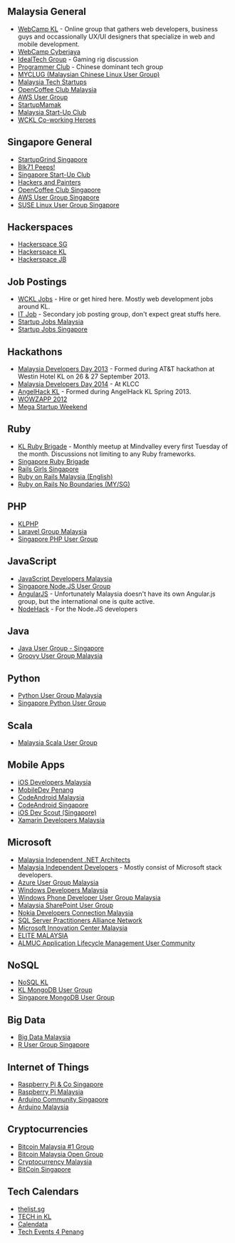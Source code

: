 Malaysia General
----------------
* [WebCamp KL](https://www.facebook.com/groups/webcamp/) - Online group that gathers web developers, business guys and occassionally UX/UI designers that specialize in web and mobile development.
* [WebCamp Cyberjaya](https://www.facebook.com/groups/webcampcyberjaya/)
* [IdealTech Group](https://www.facebook.com/groups/idealtech2007/) - Gaming rig discussion
* [Programmer Club](https://www.facebook.com/groups/clubprogrammer/) - Chinese dominant tech group
* [MYCLUG (Malaysian Chinese Linux User Group)](https://www.facebook.com/groups/myclug/)
* [Malaysia Tech Startups](https://www.facebook.com/groups/124889717608837/)
* [OpenCoffee Club Malaysia](https://www.facebook.com/groups/opencoffeeclubkl/)
* [AWS User Group](https://www.facebook.com/groups/awsugmy/)
* [StartupMamak](https://www.facebook.com/groups/startupmamak/)
* [Malaysia Start-Up Club](https://www.facebook.com/groups/malaysiastartupclub/)
* [WCKL Co-working Heroes](https://www.facebook.com/groups/wcklcoworking/)

Singapore General
-----------------
* [StartupGrind Singapore](https://www.facebook.com/groups/StartupGrindSingapore/)
* [Blk71 Peeps!](https://www.facebook.com/groups/blk71peeps/)
* [Singapore Start-Up Club](https://www.facebook.com/groups/Singaporestartupclub/)
* [Hackers and Painters](https://www.facebook.com/groups/hackerspainters/)
* [OpenCoffee Club Singapore](https://www.facebook.com/groups/OpenCoffeeClubSG)
* [AWS User Group Singapore](https://www.facebook.com/groups/awsugsg/)
* [SUSE Linux User Group Singapore](https://www.facebook.com/groups/slugsingapore/)

Hackerspaces
------------
* [Hackerspace SG](https://www.facebook.com/groups/hackerspacesg/)
* [Hackerspace KL](https://www.facebook.com/groups/hackerspace.my/)
* [Hackerspace JB](https://www.facebook.com/groups/hackerspacejb/)

Job Postings
------------
* [WCKL Jobs](https://www.facebook.com/groups/wckljobs/) - Hire or get hired here. Mostly web development jobs around KL.
* [IT Job](https://www.facebook.com/groups/itjob.malaysia/) - Secondary job posting group, don't expect great stuffs here.
* [Startup Jobs Malaysia](https://www.facebook.com/groups/startupjobsmalaysia/)
* [Startup Jobs Singapore](https://www.facebook.com/groups/startupjobsingapore/)

Hackathons
----------
* [Malaysia Developers Day 2013](https://www.facebook.com/groups/MDD2013/) - Formed during AT&T hackathon at Westin Hotel KL on 26 & 27 September 2013.
* [Malaysia Developers Day 2014](https://www.facebook.com/groups/mydd2014/) - At KLCC
* [AngelHack KL](https://www.facebook.com/groups/angelhackkl/) - Formed during AngelHack KL Spring 2013.
* [WOWZAPP 2012](https://www.facebook.com/groups/mywowzapp2012/)
* [Mega Startup Weekend](https://www.facebook.com/groups/megastartupweekend/)

Ruby
----
* [KL Ruby Brigade](https://www.facebook.com/groups/klxrb) - Monthly meetup at Mindvalley every first Tuesday of the month. Discussions not limiting to any Ruby frameworks.
* [Singapore Ruby Brigade](https://www.facebook.com/groups/singaporerubybrigade/)
* [Rails Girls Singapore](https://www.facebook.com/groups/railsgirlssingapore/)
* [Ruby on Rails Malaysia (English)](https://www.facebook.com/groups/rails.my.english/)
* [Ruby on Rails No Boundaries (MY/SG)](https://www.facebook.com/groups/rubySG/)

PHP
---
* [KLPHP](https://www.facebook.com/groups/519978928019446/)
* [Laravel Group Malaysia](https://www.facebook.com/groups/laravel.my/)
* [Singapore PHP User Group](https://www.facebook.com/groups/sghypertextpreprocessors/)

JavaScript
----------
* [JavaScript Developers Malaysia](https://www.facebook.com/groups/javascript.my/)
* [Singapore Node.JS User Group](https://www.facebook.com/groups/sg.nodejs/)
* [AngularJS](https://www.facebook.com/groups/255769184523171/) - Unfortunately Malaysia doesn't have its own Angular.js group, but the international one is quite active.
* [NodeHack](https://www.facebook.com/groups/nodehack/) - For the Node.JS developers

Java
----
* [Java User Group - Singapore](https://www.facebook.com/groups/jug.my/)
* [Groovy User Group Malaysia](https://www.facebook.com/groups/232377046816685)

Python
------
* [Python User Group Malaysia](https://www.facebook.com/groups/python.malaysia/)
* [Singapore Python User Group](https://www.facebook.com/groups/pythonsg/)

Scala
-----
* [Malaysia Scala User Group](https://www.facebook.com/groups/myscala/)

Mobile Apps
-----------
* [iOS Developers Malaysia](https://www.facebook.com/groups/myiphonedevelopment/)
* [MobileDev Penang](https://www.facebook.com/groups/483175291711521/)
* [CodeAndroid Malaysia](https://www.facebook.com/groups/codeandroidmy/)
* [CodeAndroid Singapore](https://www.facebook.com/groups/codeandroid/)
* [iOS Dev Scout (Singapore)](https://www.facebook.com/groups/iosdevscout/)
* [Xamarin Developers Malaysia](https://www.facebook.com/groups/xamarinmydev/)

Microsoft
---------
* [Malaysia Independent .NET Architects](https://www.facebook.com/groups/mina.my/)
* [Malaysia Independent Developers](https://www.facebook.com/groups/mind.com.my/) - Mostly consist of Microsoft stack developers.
* [Azure User Group Malaysia](https://www.facebook.com/groups/myazure/)
* [Windows Developers Malaysia](https://www.facebook.com/groups/mywindev/)
* [Windows Phone Developer User Group Malaysia](https://www.facebook.com/groups/41195350169/)
* [Malaysia SharePoint User Group](https://www.facebook.com/groups/myspug/)
* [Nokia Developers Connection Malaysia](https://www.facebook.com/groups/NokiaS40Malaysia/)
* [SQL Server Practitioners Alliance Network](https://www.facebook.com/groups/sqlspan/)
* [Microsoft Innovation Center Malaysia](https://www.facebook.com/groups/micmalaysia/)
* [ELITE MALAYSIA](https://www.facebook.com/groups/elitemalaysia/)
* [ALMUC Application Lifecycle Management User Community](https://www.facebook.com/groups/32952364537/)

NoSQL
-----
* [NoSQL KL](https://www.facebook.com/groups/nosqlkl/)
* [KL MongoDB User Group](https://www.facebook.com/groups/klmug/)
* [Singapore MongoDB User Group](https://www.facebook.com/groups/mongosg/)

Big Data
--------
* [Big Data Malaysia](https://www.facebook.com/groups/bigdatamy/)
* [R User Group Singapore](http://www.meetup.com/R-User-Group-SG/)

Internet of Things
------------------
* [Raspberry Pi & Co Singapore](https://www.facebook.com/groups/raspberrypisingapore/)
* [Raspberry Pi Malaysia](https://www.facebook.com/groups/RaspberryPiMalaysia/)
* [Arduino Community Singapore](https://www.facebook.com/groups/arduinosg/)
* [Arduino Malaysia](https://www.facebook.com/groups/arduinomalaysia/)

Cryptocurrencies
----------------
* [Bitcoin Malaysia #1 Group](https://www.facebook.com/groups/BitcoinMalaysia/)
* [Bitcoin Malaysia Open Group](https://www.facebook.com/groups/626846267377737/)
* [Cryptocurrency Malaysia](https://www.facebook.com/groups/467457310022522/)
* [BitCoin Singapore](https://www.facebook.com/groups/bitcoin.sg/)

Tech Calendars
--------------
* [thelist.sg](http://thelist.sg)
* [TECH in KL](http://www.techinkl.com)
* [Calendata](www.calendata.com/)
* [Tech Events 4 Penang](http://te4p.com)
